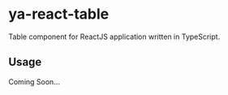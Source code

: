 # ya-react-table

Table component for ReactJS application written in TypeScript.

## Usage

Coming Soon...